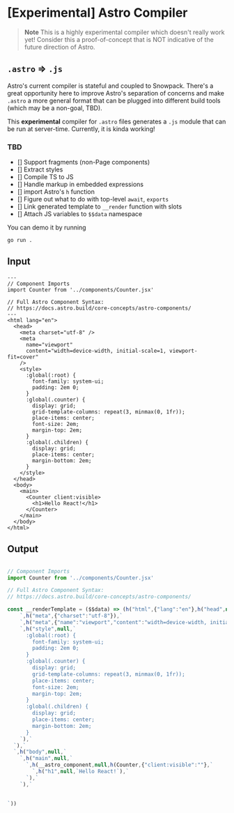 # [Experimental] Astro Compiler

> **Note** This is a highly experimental compiler which doesn't really work yet! Consider this a proof-of-concept that is NOT indicative of the future direction of Astro.

## `.astro` => `.js`

Astro's current compiler is stateful and coupled to Snowpack. There's a great opportunity here to improve Astro's separation of concerns and make `.astro` a more general format that can be plugged into different build tools (which may be a non-goal, TBD).

This **experimental** compiler for `.astro` files generates a `.js` module that can be run at server-time. Currently, it is kinda working!

### TBD
- [] Support fragments (non-Page components)
- [] Extract styles
- [] Compile TS to JS
- [] Handle markup in embedded expressions
- [] import Astro's `h` function
- [] Figure out what to do with top-level `await`, `exports`
- [] Link generated template to `__render` function with slots
- [] Attach JS variables to `$$data` namespace


You can demo it by running

```shell
go run .
```

## Input
```astro
---
// Component Imports
import Counter from '../components/Counter.jsx'

// Full Astro Component Syntax:
// https://docs.astro.build/core-concepts/astro-components/
---
<html lang="en">
  <head>
    <meta charset="utf-8" />
    <meta
      name="viewport"
      content="width=device-width, initial-scale=1, viewport-fit=cover"
    />
    <style>
      :global(:root) {
        font-family: system-ui;
        padding: 2em 0;
      }
      :global(.counter) {
        display: grid;
        grid-template-columns: repeat(3, minmax(0, 1fr));
        place-items: center;
        font-size: 2em;
        margin-top: 2em;
      }
      :global(.children) {
        display: grid;
        place-items: center;
        margin-bottom: 2em;
      }
    </style>
  </head>
  <body>
    <main>
      <Counter client:visible>
        <h1>Hello React!</h1>
      </Counter>
    </main>
  </body>
</html>
```

## Output 
```js

// Component Imports
import Counter from '../components/Counter.jsx'

// Full Astro Component Syntax:
// https://docs.astro.build/core-concepts/astro-components/

const __renderTemplate = ($$data) => (h("html",{"lang":"en"},h("head",null,`
    `,h("meta",{"charset":"utf-8"}),`
    `,h("meta",{"name":"viewport","content":"width=device-width, initial-scale=1, viewport-fit=cover"}),`
    `,h("style",null,`
      :global(:root) {
        font-family: system-ui;
        padding: 2em 0;
      }
      :global(.counter) {
        display: grid;
        grid-template-columns: repeat(3, minmax(0, 1fr));
        place-items: center;
        font-size: 2em;
        margin-top: 2em;
      }
      :global(.children) {
        display: grid;
        place-items: center;
        margin-bottom: 2em;
      }
    `),`
  `),`
  `,h("body",null,`
    `,h("main",null,`
      `,h(__astro_component,null,h(Counter,{"client:visible":""},`
        `,h("h1",null,`Hello React!`),`
      `),`
    `),`
  

`))
```
